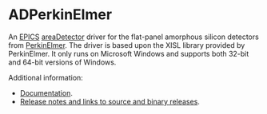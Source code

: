 ADPerkinElmer
=============
An 
[EPICS](http://www.aps.anl.gov/epics/) 
[areaDetector](http://cars.uchicago.edu/software/epics/areaDetector.html) 
driver for the flat-panel amorphous silicon detectors from 
[PerkinElmer](http://optoelectronics.perkinelmer.com/catalog/Category.aspx?CategoryName=X-Ray+Cameras).
The driver is based upon the XISL library provided by PerkinElmer. 
It only runs on Microsoft Windows and supports both 32-bit and 64-bit versions of Windows.

Additional information:
* [Documentation](http://cars.uchicago.edu/software/epics/PerkinElmerDoc.html).
* [Release notes and links to source and binary releases](RELEASE.md).
